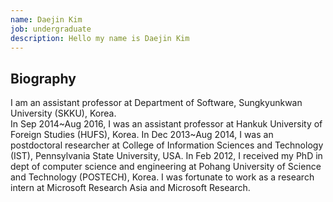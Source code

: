 ```yaml
---
name: Daejin Kim
job: undergraduate
description: Hello my name is Daejin Kim
---
```


## Biography
I am an assistant professor at Department of Software, Sungkyunkwan University (SKKU), Korea.<br>In Sep 2014~Aug 2016, I was an assistant professor at Hankuk University of Foreign Studies (HUFS), Korea. In Dec 2013~Aug 2014, I was an postdoctoral researcher at College of Information Sciences and Technology (IST), Pennsylvania State University, USA. In Feb 2012, I received my PhD in dept of computer science and engineering at Pohang University of Science and Technology (POSTECH), Korea. I was fortunate to work as a research intern at Microsoft Research Asia and Microsoft Research.
